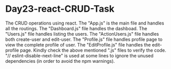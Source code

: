 # Day23-react-CRUD-Task
The CRUD operations using react. 
The "App.js" is the main file and handles all the routings. 
The "Dashboard.js" file handles the dashboad. 
The "Users.js" file handles listing the users. 
The "ActionUsers.js" file handles both create-user and edit-user. 
The "Profile.js" file handles profile page to view the complete profile of user. 
The "EditProfile.js" file handles the edit-profile page. 
Kindly check the above mentioned ".js" files to verify the code. 
"// eslint-disable-next-line" is used at some lines to ignore the unused dependencies (in order to avoid the npm warnings). 

